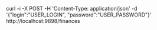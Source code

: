 curl -i -X POST -H 'Content-Type: application/json' -d '{"login":"USER_LOGIN", "password":"USER_PASSWORD"}' http://localhost:9898/finances
